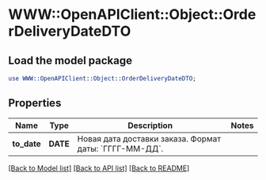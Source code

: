# WWW::OpenAPIClient::Object::OrderDeliveryDateDTO

## Load the model package
```perl
use WWW::OpenAPIClient::Object::OrderDeliveryDateDTO;
```

## Properties
Name | Type | Description | Notes
------------ | ------------- | ------------- | -------------
**to_date** | **DATE** | Новая дата доставки заказа.  Формат даты: &#x60;ГГГГ-ММ-ДД&#x60;.  | 

[[Back to Model list]](../README.md#documentation-for-models) [[Back to API list]](../README.md#documentation-for-api-endpoints) [[Back to README]](../README.md)


